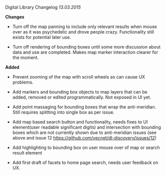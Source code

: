Digital Library Changelog
*13.03.2015*



**Changes**

* Turn off the map panning to include only relevant results when mouse over as it was psychedelic and drove people crazy.  Functionality still exists for potential later use.

* Turn off rendering of bounding boxes until some more discussion about data and use are completed.  Makes map marker interaction clearer for the moment.



**Added**

* Prevent zooming of the map with scroll wheels as can cause UX problems.

* Add markers and bounding box objects to map layers that can be added, removed or edited programmatically.  Not exposed in UI yet.

* Add point massaging for bounding boxes that wrap the anti-meridian.  Still requires splitting into single box as per issue.

* Add map based search button and functionality, needs fixes to UI element(user readable significant digits) and intersection with bounding boxes which are not currently shown due to anti-meridian issues (see above and issue 12 https://github.com/vecnet/dl-discovery/issues/12)

* Add highlighting to bounding box on user mouse over of map or search result element

* Add first draft of facets to home page search, needs user feedback on UX.


